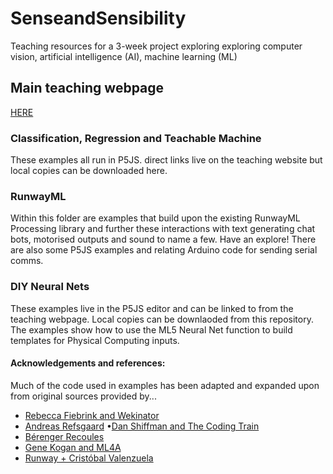 # SenseandSensibility
Teaching resources for a 3-week project exploring  exploring computer vision, artificial intelligence (AI), machine learning (ML)

## Main teaching webpage 
[HERE](https://j3nsykes.github.io/)

### Classification, Regression and Teachable Machine
These  examples all run in P5JS. direct links live on the teaching website but local copies can be downloaded here. 

### RunwayML
Within this folder are examples that build upon the existing RunwayML Processing library and further these interactions with text generating chat bots, motorised outputs and sound to name a few. Have an explore!
There are also some P5JS examples and relating Arduino code for sending serial comms. 

### DIY Neural Nets
These examples live  in the P5JS editor and can be linked to from the teaching webpage. Local copies can be downlaoded from this repository. The examples show how to use the ML5 Neural Net function to build templates for Physical Computing inputs. 

#### Acknowledgements and references:
Much of the code used in examples has been adapted and expanded upon from original sources provided by...
* [Rebecca Fiebrink and Wekinator](http://www.wekinator.org/examples/)
* [Andreas Refsgaard](https://github.com/AndreasRef)
•[Dan Shiffman and The Coding Train](https://thecodingtrain.com/learning/ml5/)
* [Bérenger Recoules](https://github.com/b2renger/workshop_ml_PCD2019)
* [Gene Kogan and ML4A](https://ml4a.github.io/demos/) 
* [Runway + Cristóbal Valenzuela](https://runwayapp.ai/)
